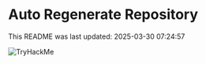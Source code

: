 # Auto Regenerate Repository

This README was last updated: 2025-03-30 07:24:57

 ![TryHackMe](https://tryhackme.com/badge/533634)